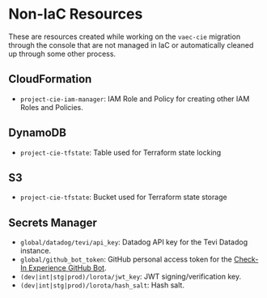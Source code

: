 # Non-IaC Resources

These are resources created while working on the `vaec-cie` migration through the console that are not managed in IaC or automatically cleaned up through some other process.

## CloudFormation

- `project-cie-iam-manager`: IAM Role and Policy for creating other IAM Roles and Policies.

## DynamoDB

- `project-cie-tfstate`: Table used for Terraform state locking

## S3

- `project-cie-tfstate`: Bucket used for Terraform state storage

## Secrets Manager

- `global/datadog/tevi/api_key`: Datadog API key for the Tevi Datadog instance.
- `global/github_bot_token`: GitHub personal access token for the [Check-In Experience GitHub Bot](https://github.com/VAeCheckinAPIGHA-bot).
- `(dev|int|stg|prod)/lorota/jwt_key`: JWT signing/verification key.
- `(dev|int|stg|prod)/lorota/hash_salt`: Hash salt.
